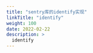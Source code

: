```yaml
---
title: "sentry库的identify实现"
linkTitle: "identify"
weight: 100
date: 2022-02-22
description: >
  identify
---
```



